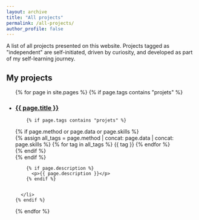 ```yaml
---
layout: archive
title: "All projects"
permalink: /all-projects/
author_profile: false
---
```


A list of all projects presented on this website. Projects tagged as "independent" are self-initiated, 
driven by curiosity, and developed as part of my self-learning journey.


## My projects
<ul>
  {% for page in site.pages %}
    {% if page.tags contains "projets" %}
      <li>
        <h3><a href="{{ page.url | relative_url }}">{{ page.title }}</a></h3>

        {% if page.tags contains "projets" %}
  <div class="project-meta">
    {% if page.method or page.data or page.skills %}
  <div class="project-tags-inline">
    {% assign all_tags = page.method | concat: page.data | concat: page.skills %}
    {% for tag in all_tags %}
      <span class="tag-badge tag-{{ tag | slugify: 'default' }}">{{ tag }}</span>
    {% endfor %}
  </div>
{% endif %}
  </div>
{% endif %}
        
        {% if page.description %}
          <p>{{ page.description }}</p>
        {% endif %}

        
      </li>
    {% endif %}
  {% endfor %}
</ul>
